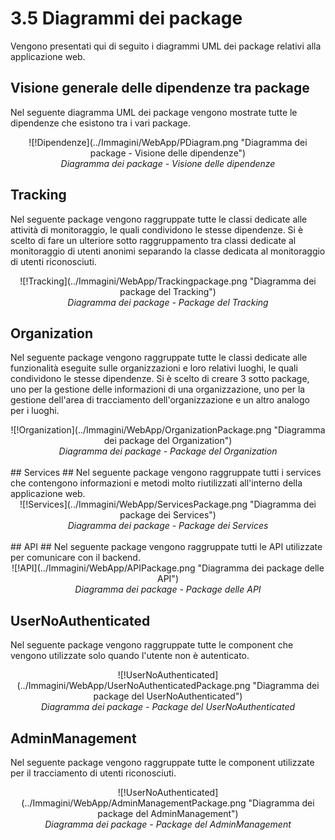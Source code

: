 # 3.5 Diagrammi dei package
Vengono presentati qui di seguito i diagrammi UML dei package relativi alla applicazione web.
## Visione generale delle dipendenze tra package ##
Nel seguente diagramma UML dei package vengono mostrate tutte le dipendenze che esistono tra i vari package.
<div align="center">
  ![!Dipendenze](../Immagini/WebApp/PDiagram.png "Diagramma dei package - Visione delle dipendenze")
  <figcaption align="center"> <em> Diagramma dei package - Visione delle dipendenze </em> </figcaption>
</div>

## Tracking
Nel seguente package vengono raggruppate tutte le classi dedicate alle attività di monitoraggio, le quali condividono le stesse dipendenze. Si è scelto di fare un ulteriore sotto raggruppamento tra classi dedicate al monitoraggio di utenti anonimi separando la classe dedicata al monitoraggio di utenti riconosciuti.
<div align="center">
![!Tracking](../Immagini/WebApp/Trackingpackage.png "Diagramma dei package del Tracking")
<figcaption align="center"> <em> Diagramma dei package - Package del Tracking </em> </figcaption>
</div>

## Organization
Nel seguente package vengono raggruppate tutte le classi dedicate alle funzionalità eseguite sulle organizzazioni e loro relativi luoghi, le quali condividono le stesse dipendenze. Si è scelto di creare 3 sotto package, uno per la gestione delle informazioni di una organizzazione, uno per la gestione dell'area di tracciamento dell'organizzazione e un altro analogo per i luoghi.
<div align="center">
![!Organization](../Immagini/WebApp/OrganizationPackage.png "Diagramma dei package del Organization")
<figcaption align="center"> <em> Diagramma dei package - Package del Organization </em> </figcaption>
</div>
<br/>
## Services ##
Nel seguente package vengono raggruppate tutti i services che contengono informazioni e metodi molto riutilizzati all'interno della applicazione web.
<div align="center">
![!Services](../Immagini/WebApp/ServicesPackage.png "Diagramma dei package dei Services")
<figcaption align="center"> <em> Diagramma dei package - Package dei Services </em> </figcaption>
</div>
<br>
## API ##
Nel seguente package vengono raggruppate tutti le API utilizzate per comunicare con il backend.
<div align="center">
![!API](../Immagini/WebApp/APIPackage.png "Diagramma dei package delle API")
<figcaption align="center"> <em> Diagramma dei package - Package delle API </em> </figcaption>
</div>

## UserNoAuthenticated
Nel seguente package vengono raggruppate tutte le component che vengono utilizzate solo quando l'utente non è autenticato.
<div align="center">
![!UserNoAuthenticated](../Immagini/WebApp/UserNoAuthenticatedPackage.png "Diagramma dei package del UserNoAuthenticated")
<figcaption align="center"> <em> Diagramma dei package - Package del UserNoAuthenticated </em> </figcaption>
</div>

## AdminManagement
Nel seguente package vengono raggruppate tutte le component utilizzate per il tracciamento di utenti riconosciuti.
<div align="center">
  ![!UserNoAuthenticated](../Immagini/WebApp/AdminManagementPackage.png "Diagramma dei package del AdminManagement")
  <figcaption align="center"> <em> Diagramma dei package - Package del AdminManagement </em> </figcaption>
</div>
<br/>
